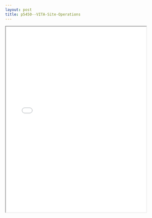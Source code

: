 ```yaml
---
layout: post
title: p5450--VITA-Site-Operations
---
```


<div class="pdf-container">
<iframe src="/ea//_pdf-2-md/p5450--VITA-Site-Operations.pdf" height="600" width="90%" allowFullScreen="true"></iframe>
</div>


